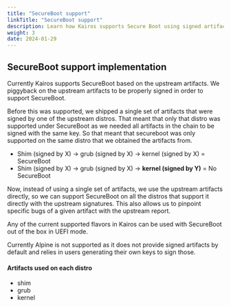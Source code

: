 ```yaml
---
title: "SecureBoot support"
linkTitle: "SecureBoot support"
description: Learn how Kairos supports Secure Boot using signed artifacts to ensure system integrity across distributions.
weight: 3
date: 2024-01-29
---
```



## SecureBoot support implementation

Currently Kairos supports SecureBoot based on the upstream artifacts. 
We piggyback on the upstream artifacts to be properly signed in order to support SecureBoot.

Before this was supported, we shipped a single set of artifacts that were signed by one of the upstream distros.
That meant that only that distro was supported under SecureBoot as we needed all artifacts in the chain to be signed with the same key. So that meant that secureboot was only supported on the same distro that we obtained the artifacts from.

 - Shim (signed by X) -> grub (signed by X) -> kernel (signed by X) = SecureBoot
 - Shim (signed by X) -> grub (signed by X) -> **kernel (signed by Y)** = No SecureBoot


Now, instead of using a single set of artifacts, we use the upstream artifacts directly, so we can support SecureBoot on all the distros that support it directly with the upstream signatures. This also allows us to pinpoint specific bugs of a given artifact with the upstream report.


Any of the current supported flavors in Kairos can be used with SecureBoot out of the box in UEFI mode.

Currently Alpine is not supported as it does not provide signed artifacts by default and relies in users generating their own keys to sign those.

#### Artifacts used on each distro

 - shim
 - grub
 - kernel
